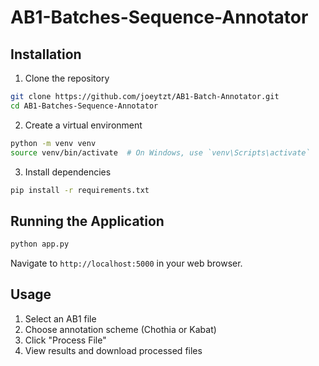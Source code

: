 # AB1-Batches-Sequence-Annotator

## Installation
1. Clone the repository
```bash
git clone https://github.com/joeytzt/AB1-Batch-Annotator.git
cd AB1-Batches-Sequence-Annotator
```

2. Create a virtual environment
```bash
python -m venv venv
source venv/bin/activate  # On Windows, use `venv\Scripts\activate`
```

3. Install dependencies
```bash
pip install -r requirements.txt
```

## Running the Application
```bash
python app.py
```

Navigate to `http://localhost:5000` in your web browser.

## Usage
1. Select an AB1 file
2. Choose annotation scheme (Chothia or Kabat)
3. Click "Process File"
4. View results and download processed files
